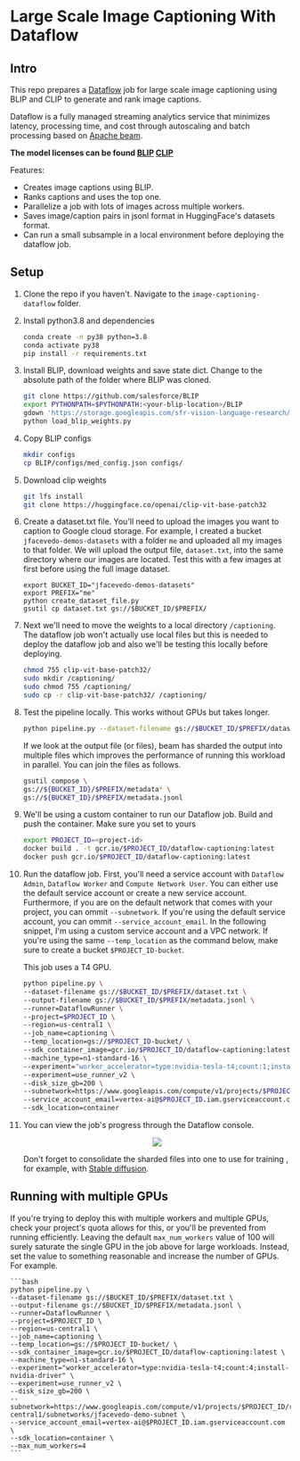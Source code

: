 # Large Scale Image Captioning With Dataflow

## Intro

This repo prepares a [Dataflow](https://cloud.google.com/dataflow) job for large scale image captioning using BLIP and CLIP to generate and rank image captions.

Dataflow is a fully managed streaming analytics service that minimizes latency, processing time, and cost through autoscaling and batch processing based on [Apache beam](https://beam.apache.org/).

**The model licenses can be found [BLIP](https://github.com/salesforce/BLIP/blob/main/LICENSE.txt) [CLIP](https://github.com/openai/CLIP/blob/main/LICENSE)**

Features:
- Creates image captions using BLIP.
- Ranks captions and uses the top one.
- Parallelize a job with lots of images across multiple workers.
- Saves image/caption pairs in jsonl format in HuggingFace's datasets format.
- Can run a small subsample in a local environment before deploying the dataflow job.

## Setup

1. Clone the repo if you haven't. Navigate to the `image-captioning-dataflow` folder.
1. Install python3.8 and dependencies

    ```bash
    conda create -n py38 python=3.8
    conda activate py38
    pip install -r requirements.txt
    ```
1. Install BLIP, download weights and save state dict. Change <your-blip-location> to the absolute path of the folder where BLIP was cloned.

    ```bash
    git clone https://github.com/salesforce/BLIP
    export PYTHONPATH=$PYTHONPATH:<your-blip-location>/BLIP
    gdown 'https://storage.googleapis.com/sfr-vision-language-research/BLIP/models/model*_base_caption.pth'
    python load_blip_weights.py
    ```

1. Copy BLIP configs

    ```bash
    mkdir configs
    cp BLIP/configs/med_config.json configs/
    ```

1. Download clip weights

    ```bash
    git lfs install
    git clone https://huggingface.co/openai/clip-vit-base-patch32
    ```

1. Create a dataset.txt file. You'll need to upload the images you want to caption to Google cloud storage. For example, I created a bucket `jfacevedo-demos-datasets` with a folder `me` and uploaded all my images to that folder. We will upload the output file, `dataset.txt`, into the same directory where our images are located. Test this with a few images at first before using the full image dataset.

    ```
    export BUCKET_ID="jfacevedo-demos-datasets"
    export PREFIX="me"
    python create_dataset_file.py
    gsutil cp dataset.txt gs://$BUCKET_ID/$PREFIX/
    ```

1. Next we'll need to move the weights to a local directory `/captioning`. The dataflow job won't actually use local files but this is needed to deploy the dataflow job and also we'll be testing this locally before deploying.

    ```bash
    chmod 755 clip-vit-base-patch32/
    sudo mkdir /captioning/
    sudo chmod 755 /captioning/
    sudo cp -r clip-vit-base-patch32/ /captioning/
    ```

1. Test the pipeline locally. This works without GPUs but takes longer.

    ```bash
    python pipeline.py --dataset-filename gs://$BUCKET_ID/$PREFIX/dataset.txt --output-filename gs://$BUCKET_ID/$PREFIX/metadata.jsonl
    ```

    If we look at the output file (or files), beam has sharded the output into multiple files which improves the performance of running this workload in parallel. You can join the files as follows.

    ```bash
    gsutil compose \
    gs://${BUCKET_ID}/$PREFIX/metadata* \
    gs://${BUCKET_ID}/$PREFIX/metadata.jsonl
    ```

1. We'll be using a custom container to run our Dataflow job. Build and push the container. Make sure you set <project-id> to yours

    ```bash
    export PROJECT_ID=<project-id>
    docker build . -t gcr.io/$PROJECT_ID/dataflow-captioning:latest
    docker push gcr.io/$PROJECT_ID/dataflow-captioning:latest
    ```

1. Run the dataflow job. First, you'll need a service account with `Dataflow Admin`, `Dataflow Worker` and `Compute Network User`. You can either use the default service account or create a new service account. Furthermore, if you are on the default network that comes with your project, you can ommit `--subnetwork`. If you're using the default service account, you can ommit `--service_account_email`. In the following snippet, I'm using a custom service account and a VPC network. If you're using the same `--temp_location` as the command below, make sure to create a bucket `$PROJECT_ID-bucket`.

    This job uses a T4 GPU.

    ```bash
    python pipeline.py \
    --dataset-filename gs://$BUCKET_ID/$PREFIX/dataset.txt \
    --output-filename gs://$BUCKET_ID/$PREFIX/metadata.jsonl \
    --runner=DataflowRunner \
    --project=$PROJECT_ID \
    --region=us-central1 \
    --job_name=captioning \
    --temp_location=gs://$PROJECT_ID-bucket/ \
    --sdk_container_image=gcr.io/$PROJECT_ID/dataflow-captioning:latest \
    --machine_type=n1-standard-16 \
    --experiment="worker_accelerator=type:nvidia-tesla-t4;count:1;install-nvidia-driver" \
    --experiment=use_runner_v2 \
    --disk_size_gb=200 \
    --subnetwork=https://www.googleapis.com/compute/v1/projects/$PROJECT_ID/regions/us-central1/subnetworks/jfacevedo-demo-subnet \
    --service_account_email=vertex-ai@$PROJECT_ID.iam.gserviceaccount.com \
    --sdk_location=container
    ```

1. You can view the job's progress through the Dataflow console.

    <center>
    <image src="./images/dataflow_job.png">
    </center>

    Don't forget to consolidate the sharded files into one to use for training , for example, with [Stable diffusion](../finetuning-stable-diffusion).

## Running with multiple GPUs

If you're trying to deploy this with multiple workers and multiple GPUs, check your project's quota allows for this, or you'll be prevented from running efficiently. Leaving the default `max_num_workers` value of 100 will surely saturate the single GPU in the job above for large workloads. Instead, set the value to something reasonable and increase the number of GPUs. For example.

    ```bash
    python pipeline.py \
    --dataset-filename gs://$BUCKET_ID/$PREFIX/dataset.txt \
    --output-filename gs://$BUCKET_ID/$PREFIX/metadata.jsonl \
    --runner=DataflowRunner \
    --project=$PROJECT_ID \
    --region=us-central1 \
    --job_name=captioning \
    --temp_location=gs://$PROJECT_ID-bucket/ \
    --sdk_container_image=gcr.io/$PROJECT_ID/dataflow-captioning:latest \
    --machine_type=n1-standard-16 \
    --experiment="worker_accelerator=type:nvidia-tesla-t4;count:4;install-nvidia-driver" \
    --experiment=use_runner_v2 \
    --disk_size_gb=200 \
    --subnetwork=https://www.googleapis.com/compute/v1/projects/$PROJECT_ID/regions/us-central1/subnetworks/jfacevedo-demo-subnet \
    --service_account_email=vertex-ai@$PROJECT_ID.iam.gserviceaccount.com \
    --sdk_location=container \
    --max_num_workers=4
    ```
